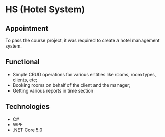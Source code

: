 # HS (Hotel System)
## Appointment
To pass the course project, it was required to create a hotel management system.
## Functional
* Simple CRUD operations for various entities like rooms, room types, clients, etc;
* Booking rooms on behalf of the client and the manager;
* Getting various reports in time section
## Technologies
* C#
* WPF
* .NET Core 5.0

